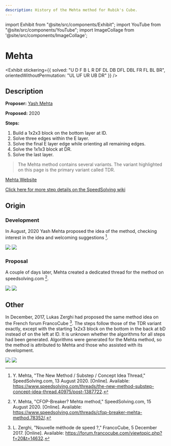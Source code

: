 ```yaml
---
description: History of the Mehta method for Rubik's Cube.
---
```


import Exhibit from "@site/src/components/Exhibit";
import YouTube from "@site/src/components/YouTube";
import ImageCollage from '@site/src/components/ImageCollage';

# Mehta

<Exhibit
stickering={{
    solved: "U D F B L R DF DL DB DFL DBL FR FL BL BR",
    orientedWithoutPermutation: "UL UF UR UB DR"
  }}
/>

## Description

**Proposer:** [Yash Mehta](CubingContributors/MethodDevelopers.md#mehta-yash)

**Proposed:** 2020

**Steps:**

1. Build a 1x2x3 block on the bottom layer at lD.
2. Solve three edges within the E layer.
3. Solve the final E layer edge while orienting all remaining edges.
4. Solve the 1x1x3 block at DR.
5. Solve the last layer.

> The Mehta method contains several variants. The variant highlighted on this page is the primary variant called TDR.

[Mehta Website](https://devagio.github.io/Mehta/)

[Click here for more step details on the SpeedSolving wiki](https://www.speedsolving.com/wiki/index.php/Mehta)

## Origin

### Development

In August, 2020 Yash Mehta proposed the idea of the method, checking interest in the idea and welcoming suggestions [^mehta-2020-1].

![](img/Mehta/Origin1.png)
![](img/Mehta/Origin2.png)

### Proposal

A couple of days later, Mehta created a dedicated thread for the method on speedsolving.com [^mehta-2020-2].

![](img/Mehta/Proposal1.png)
![](img/Mehta/Proposal2.png)

## Other

In December, 2017, Lukas Zerghi had proposed the same method idea on the French forum FrancoCube [^zerghi-2017]. The steps follow those of the TDR variant exactly, except with the starting 1x2x3 block on the bottom in the back at bD instead of on the left at lD. It is unknown whether the algorithms for all steps had been generated. Algorithms were generated for the Mehta method, so the method is attributed to Mehta and those who assisted with its development.

![](img/Mehta/Zerghi1.png)
![](img/Mehta/Zerghi2.png)

[^mehta-2020-1]: Y. Mehta, "The New Method / Substep / Concept Idea Thread," SpeedSolving.com, 13 August 2020. [Online]. Available: https://www.speedsolving.com/threads/the-new-method-substep-concept-idea-thread.40975/post-1387722.
[^mehta-2020-2]: Y. Mehta, "CFOP-Breaker? Mehta method," SpeedSolving.com, 15 August 2020. [Online]. Available: https://www.speedsolving.com/threads/cfop-breaker-mehta-method.78352/.
[^zerghi-2017]: L. Zerghi, "Nouvelle méthode de speed ?," FrancoCube, 5 December 2017. [Online]. Available: https://forum.francocube.com/viewtopic.php?f=20&t=14632.